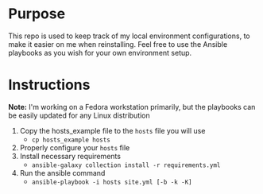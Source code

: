 # Purpose
This repo is used to keep track of my local environment configurations, to make it easier on me when reinstalling. 
Feel free to use the Ansible playbooks as you wish for your own environment setup. 

# Instructions
**Note:** I'm working on a Fedora workstation primarily, but the playbooks can be easily updated for any Linux 
distribution
1. Copy the hosts_example file to the `hosts` file you will use
   * `cp hosts_example hosts`
1. Properly configure your `hosts` file
1. Install necessary requirements
   * `ansible-galaxy collection install -r requirements.yml`
1. Run the ansible command
   * `ansible-playbook -i hosts site.yml [-b -k -K]`

